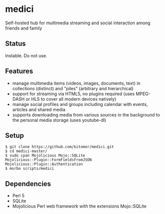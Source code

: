 # medici
Self-hosted hub for multimedia streaming and social interaction among friends and family

## Status

Instable. Do not use.

## Features

- manage multimedia items (videos, images, documents, text) in collections (distinct) and "piles" (arbitrary and hierarchical)
- support for streaming via HTML5, no plugins required (uses MPEG-DASH or HLS to cover all modern devices natively)
- manage social profiles and groups including calendar with events, articles and shared media
- supports downloading media from various sources in the background to the personal media storage (uses youtube-dl)

## Setup

    $ git clone https://github.com/kitomer/medici.git
    $ cd medici-master/
    $ sudo cpan Mojolicious Mojo::SQLite Mojolicious::Plugin::FormFieldsFromJSON Mojolicious::Plugin::Authentication
    $ morbo scripts/medici

## Dependencies

- Perl 5
- SQLite
- Mojolicious Perl web framework with the extensions Mojo::SQLite

